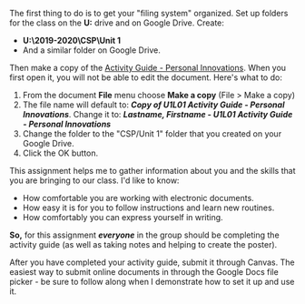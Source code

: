 The first thing to do is to get your "filing system" organized. Set up folders for the class on the **U:** drive and on Google Drive. Create:
* **U:\2019-2020\CSP\Unit 1**
* And a similar folder on Google Drive.

Then make a copy of the
[Activity Guide - Personal Innovations](https://docs.google.com/document/d/1UnhtzSXXEQSDsza2UbuA6LmWVM-e4FRd9qX4oEt9PF8/edit?usp=sharing).
When you first open it, you will not be able to edit the document. Here's what to do:
1. From the document **File** menu choose **Make a copy** (File > Make a copy)
1. The file name will default to:
    ***Copy of U1L01 Activity Guide - Personal Innovations***.
    Change it to:
    ***Lastname, Firstname - U1L01 Activity Guide - Personal Innovations***
1. Change the folder to the "CSP/Unit 1" folder that you created on your Google Drive.
1. Click the OK button.

This assignment helps me to gather information about you and the skills that you are bringing to our class. I'd like to know:

* How comfortable you are working with electronic documents.
* How easy it is for you to follow instructions and learn new routines.
* How comfortably you can express yourself in writing.

**So,** for this assignment ***everyone*** in the group should be completing the activity guide (as well as taking notes and helping to create the poster).

After you have completed your activity guide, submit it through Canvas. The easiest way to submit online documents in through the Google Docs file picker - be sure to follow along when I demonstrate how to set it up and use it.
